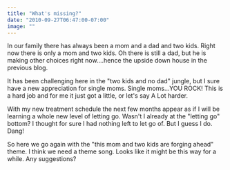 ```yaml
---
title: "What's missing?"
date: "2010-09-27T06:47:00-07:00"
image: ""
---
```


In our family there has always been a mom and a dad and two kids. 
Right now there is only a mom and two kids. Oh there is still a dad, but he is making other choices right now....hence the upside down house in the previous blog.

It has been challenging here in the "two kids and no dad" jungle, but I sure have a new appreciation for single moms. Single moms...YOU ROCK! This is a hard job and for me it just got a little, or let's say A Lot harder.

With my new treatment schedule the next few months appear as if I will be learning a whole new level of letting go. Wasn't I already at the "letting go" bottom? I thought for sure I had nothing left to let go of. But I guess I do. Dang!

So here we go again with the "this mom and two kids are forging ahead" theme. I think we need a theme song. Looks like it might be this way for a while. 
Any suggestions?